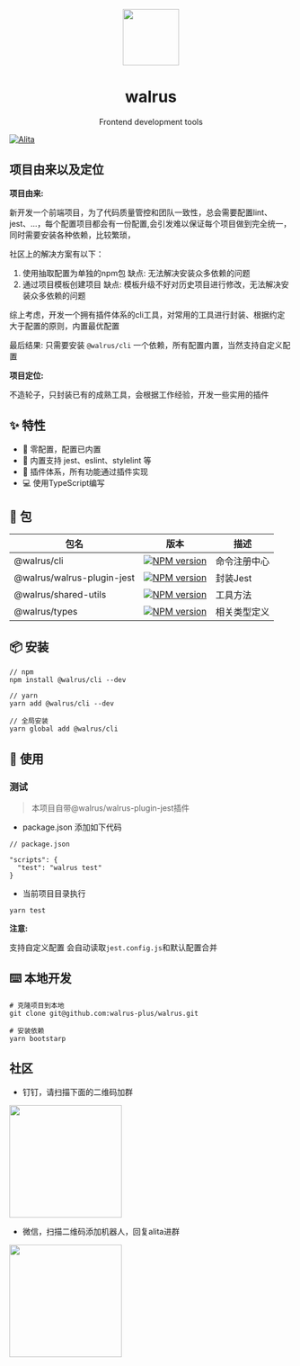 <p align="center">
  <a href="https://github.com/walrus-plus/walrus">
    <img width="100" src="https://avatars0.githubusercontent.com/u/55735928?s=200&v=4">
  </a>
</p>

<h1 align="center">walrus</h1>

<div align="center">
Frontend development tools 
</div>

[![Alita](https://img.shields.io/badge/alitajs-walrus-blue.svg)](https://github.com/walrus-plus/walrus)

## 项目由来以及定位

**项目由来:**

新开发一个前端项目，为了代码质量管控和团队一致性，总会需要配置lint、jest、...，每个配置项目都会有一份配置,会引发难以保证每个项目做到完全统一，同时需要安装各种依赖，比较繁琐，

社区上的解决方案有以下：

 1. 使用抽取配置为单独的npm包 缺点: 无法解决安装众多依赖的问题
 2. 通过项目模板创建项目 缺点: 模板升级不好对历史项目进行修改，无法解决安装众多依赖的问题
 
综上考虑，开发一个拥有插件体系的cli工具，对常用的工具进行封装、根据约定大于配置的原则，内置最优配置

最后结果: 只需要安装 `@walrus/cli` 一个依赖，所有配置内置，当然支持自定义配置

**项目定位:** 

不造轮子，只封装已有的成熟工具，会根据工作经验，开发一些实用的插件

## ✨ 特性

* 🚀 零配置，配置已内置
* 💅 内置支持 jest、eslint、stylelint 等
* 🎉 插件体系，所有功能通过插件实现
* 💻 使用TypeScript编写

## 🌈 包

|包名|版本|描述|
|---|---|---|
|@walrus/cli|[![NPM version](https://img.shields.io/npm/v/@walrus/cli.svg?style=flat)](https://npmjs.org/package/@walrus/cli)|命令注册中心|
|@walrus/walrus-plugin-jest|[![NPM version](https://img.shields.io/npm/v/@walrus/walrus-plugin-jest.svg?style=flat)](https://npmjs.org/package/@walrus/walrus-plugin-jest)|封装Jest|
|@walrus/shared-utils|[![NPM version](https://img.shields.io/npm/v/@walrus/shared-utils.svg?style=flat)](https://npmjs.org/package/@walrus/shared-utils)|工具方法|
|@walrus/types|[![NPM version](https://img.shields.io/npm/v/@walrus/types.svg?style=flat)](https://npmjs.org/package/@walrus/types)|相关类型定义|


## 📦 安装

```
// npm
npm install @walrus/cli --dev

// yarn
yarn add @walrus/cli --dev

// 全局安装
yarn global add @walrus/cli

```

## 🔨 使用

### 测试

> 本项目自带@walrus/walrus-plugin-jest插件

* package.json 添加如下代码

```
// package.json

"scripts": {
  "test": "walrus test"
}
```

* 当前项目目录执行

```
yarn test
```

**注意:**

支持自定义配置 会自动读取`jest.config.js`和默认配置合并

## ⌨️ 本地开发

```
# 克隆项目到本地
git clone git@github.com:walrus-plus/walrus.git

# 安装依赖
yarn bootstarp
```


## 社区

* 钉钉，请扫描下面的二维码加群

<img height="200" src="https://github.com/alitajs/alita/blob/master/public/dingding.png"></img> 

* 微信，扫描二维码添加机器人，回复alita进群

<img height="200" src="https://github.com/alitajs/alita/blob/master/public/wechat.png"></img> 

